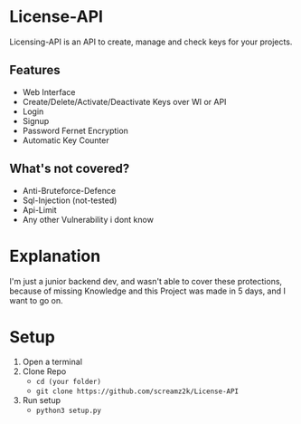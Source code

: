 # License-API
Licensing-API is an API to create, manage and check keys for your projects.

## Features
- Web Interface
- Create/Delete/Activate/Deactivate Keys over WI or API
- Login
- Signup
- Password Fernet Encryption
- Automatic Key Counter 
## What's not covered?
- Anti-Bruteforce-Defence
- Sql-Injection (not-tested)
- Api-Limit
- Any other Vulnerability i dont know
# Explanation
I'm just a junior backend dev, and wasn't able to cover these protections,
because of missing Knowledge and this Project was made in 5 days, and I want to go on.
# Setup
1. Open a terminal 
2. Clone Repo
    - ``cd (your folder)``
    - ``git clone https://github.com/screamz2k/License-API``
3. Run setup
    - ``python3 setup.py``
